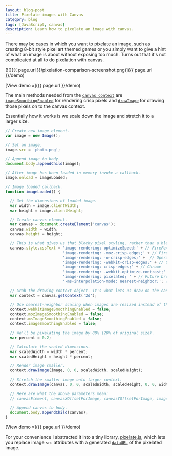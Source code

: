 ```yaml
---
layout: blog-post
title: Pixelate images with Canvas
category: blog
tags: [JavaScript, canvas]
description: Learn how to pixelate an image with canvas.
---
```

There may be cases in which you want to pixelate an image, such as creating 8-bit style pixel art themed games or you simply want to give a hint of what an image is about without exposing too much. Turns out that it's not complicated at all to do pixelation with canvas.

[![]({{ page.url }}/pixelation-comparison-screenshot.png)]({{ page.url }}/demo)

[View demo »]({{ page.url }}/demo)

The main methods needed from the [`canvas context`](https://developer.mozilla.org/en-US/docs/Web/API/CanvasRenderingContext2D) are [`imageSmoothingEnabled`](https://developer.mozilla.org/en-US/docs/Web/API/CanvasRenderingContext2D.imageSmoothingEnabled) for rendering crisp pixels and [`drawImage`](https://developer.mozilla.org/en-US/docs/Web/API/CanvasRenderingContext2D.drawImage) for drawing those pixels on to the canvas context.

Essentially how it works is we scale down the image and stretch it to a larger size.

```javascript
// Create new image element.
var image = new Image();

// Set an image.
image.src = 'photo.png';

// Append image to body.
document.body.appendChild(image);

// After image has been loaded in memory invoke a callback.
image.onload = imageLoaded;

// Image loaded callback.
function imageLoaded() {

  // Get the dimensions of loaded image.
  var width = image.clientWidth;
  var height = image.clientHeight;

  // Create canvas element.
  var canvas = document.createElement('canvas');
  canvas.width = width;
  canvas.height = height;

  // This is what gives us that blocky pixel styling, rather than a blend between pixels.
  canvas.style.cssText = 'image-rendering: optimizeSpeed;' + // FireFox < 6.0
                         'image-rendering: -moz-crisp-edges;' + // FireFox
                         'image-rendering: -o-crisp-edges;' +  // Opera
                         'image-rendering: -webkit-crisp-edges;' + // Chrome
                         'image-rendering: crisp-edges;' + // Chrome
                         'image-rendering: -webkit-optimize-contrast;' + // Safari
                         'image-rendering: pixelated; ' + // Future browsers
                         '-ms-interpolation-mode: nearest-neighbor;'; // IE

  // Grab the drawing context object. It's what lets us draw on the canvas.
  var context = canvas.getContext('2d');

  // Use nearest-neighbor scaling when images are resized instead of the resizing algorithm to create blur.
  context.webkitImageSmoothingEnabled = false;
  context.mozImageSmoothingEnabled = false;
  context.msImageSmoothingEnabled = false;
  context.imageSmoothingEnabled = false;

  // We'll be pixelating the image by 80% (20% of original size).
  var percent = 0.2;

  // Calculate the scaled dimensions.
  var scaledWidth = width * percent;
  var scaledHeight = height * percent;

  // Render image smaller.
  context.drawImage(image, 0, 0, scaledWidth, scaledHeight);

  // Stretch the smaller image onto larger context.
  context.drawImage(canvas, 0, 0, scaledWidth, scaledHeight, 0, 0, width, height);

  // Here are what the above parameters mean:
  // canvasElement, canvasXOffsetForImage, canvasYOffsetForImage, imageWidth, imageHeight, imageXOffset, imageYOffset, destinationImageWidth, destinationImageHeight

  // Append canvas to body.
  document.body.appendChild(canvas);
}
```

[View demo »]({{ page.url }}/demo)

For your convenience I abstracted it into a tiny library, [pixelate.js](https://github.com/miguelmota/pixelate), which lets you replace image `src` attributes with a generated [`dataURL`](https://developer.mozilla.org/en-US/docs/Web/API/HTMLCanvasElement.toDataURL) of the pixelated image.
